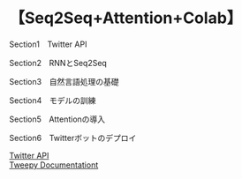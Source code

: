 # 【Seq2Seq+Attention+Colab】

Section1　Twitter API

Section2　RNNとSeq2Seq

Section3　自然言語処理の基礎

Section4　モデルの訓練

Section5　Attentionの導入

Section6　Twitterボットのデプロイ

[Twitter API](https://qiita.com/stock?category=mI9Yv0fz932K1M2QJwufyuyPLYUFJtkeBH9qy3ihQATYLNY%3D--KswtxwMswdux4%2B9q--Qy9zLfSNl1dJPWXoJbyTeA%3D%3D)  
[Tweepy Documentationt](https://docs.tweepy.org/en/stable/index.html)  
